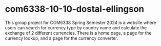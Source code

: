 # com6338-10-10-dostal-ellingson

This group project for COM6338 Spring Semester 2024 is a website where users can search for currency type by country name and calculate the exchange of 2 different currencies.  There is a home page, a page for the currency lookup, and a page for the currency converter.
